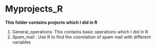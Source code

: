 # Myprojects_R

**This folder contains projects which I did in R**

1. General_operations: This contains basic operations which I did in R 
2. Spam_mail : Use R to find the coorelation of spam mail with different variables

